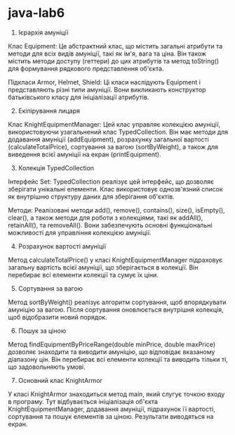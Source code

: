 # java-lab6

1. Ієрархія амуніції

Клас Equipment: Це абстрактний клас, що містить загальні атрибути та методи для всіх видів амуніції, такі як ім'я, вага та ціна. Він також містить методи доступу (геттери) до цих атрибутів та метод toString() для формування рядкового представлення об'єкта. 

Підкласи Armor, Helmet, Shield: Ці класи наслідують Equipment і представляють різні типи амуніції. Вони викликають конструктор батьківського класу для ініціалізації атрибутів.

2. Екіпірування лицаря

Клас KnightEquipmentManager: Цей клас управляє колекцією амуніції, використовуючи узагальнений клас TypedCollection. Він має методи для додавання амуніції (addEquipment), розрахунку загальної вартості (calculateTotalPrice), сортування за вагою (sortByWeight), а також для виведення всієї амуніції на екран (printEquipment).

3. Колекція TypedCollection

Інтерфейс Set: TypedCollection реалізує цей інтерфейс, що дозволяє зберігати унікальні елементи. Клас використовує однозв'язний список як внутрішню структуру даних для зберігання об'єктів.

Методи: Реалізовані методи add(), remove(), contains(), size(), isEmpty(), clear(), а також методи для роботи з колекціями, такі як addAll(), retainAll(), та removeAll(). Вони забезпечують основні функціональні можливості для управління колекцією амуніції.

4. Розрахунок вартості амуніції

Метод calculateTotalPrice() у класі KnightEquipmentManager підраховує загальну вартість всієї амуніції, що зберігається в колекції. Він перебирає всі елементи колекції та сумує їх ціни.

5. Сортування за вагою

Метод sortByWeight() реалізує алгоритм сортування, щоб впорядкувати амуніцію за вагою. Після сортування оновлюється внутрішня колекція, щоб відобразити новий порядок.

6. Пошук за ціною

Метод findEquipmentByPriceRange(double minPrice, double maxPrice) дозволяє знаходити та виводити амуніцію, що відповідає вказаному діапазону цін. Він перебирає всі елементи колекції та виводить тільки ті, що задовольняють умові.

7. Основний клас KnightArmor

У класі KnightArmor знаходиться метод main, який слугує точкою входу в програму. Тут відбувається ініціалізація об'єкта KnightEquipmentManager, додавання амуніції, підрахунок її вартості, сортування та пошук елементів за ціною. Результати виводяться на екран.

